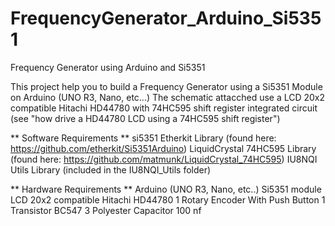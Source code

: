 # FrequencyGenerator_Arduino_Si5351
Frequency Generator using Arduino and Si5351

This project help you to build a Frequency Generator using a Si5351 Module on Arduino (UNO R3, Nano, etc...)
The schematic attacched use a LCD 20x2 compatible Hitachi HD44780 with 74HC595 shift register integrated circuit (see "how drive a HD44780 LCD using a 74HC595 shift register")

** Software Requirements **
si5351 Etherkit Library (found here: https://github.com/etherkit/Si5351Arduino)
LiquidCrystal 74HC595 Library (found here: https://github.com/matmunk/LiquidCrystal_74HC595)
IU8NQI Utils Library (included in the IU8NQI_Utils folder)

** Hardware Requirements **
Arduino (UNO R3, Nano, etc..)
Si5351 module
LCD 20x2 compatible Hitachi HD44780
1 Rotary Encoder With Push Button
1 Transistor BC547
3 Polyester Capacitor 100 nf



